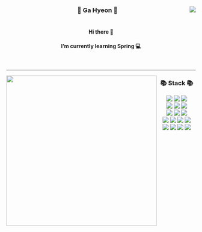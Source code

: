 <div align="center">
  
<a><img align="right" src="https://github-readme-stats.vercel.app/api?username=gahyeonn&show_icons=true&theme=buefy"/></a>
  
  ### 🌼 Ga Hyeon 🌼
  
  #
  
  #### Hi there 👋
  #### I’m currently learning Spring 💻
  <br>
  
  ---
 <img align="left" src="https://github-readme-stats.vercel.app/api/top-langs/?username=gahyeonn&theme=buefy&layout=compact&langs_count=10" width="400"/>

<div align=center> <h3> 📚 Stack 📚 </h3></div>

<div align=center> 
  <img src="https://img.shields.io/badge/Java-007396?style=flat&logo=java&logoColor=white"> 
  <img src="https://img.shields.io/badge/C-A8B9CC?style=flat&logo=C&logoColor=white">
  <img src="https://img.shields.io/badge/Python-3776AB?style=flat&logo=python&logoColor=white"> 
  <br>
  
  <img src="https://img.shields.io/badge/Spring-6DB33F?style=flat&logo=Spring&logoColor=white"> 
  <img src="https://img.shields.io/badge/MySQL-4479A1?style=flat&logo=mysql&logoColor=white">
  <img src="https://img.shields.io/badge/MongoDB-47A248?style=flat&logo=MongoDB&logoColor=white">
  <br>

  <img src="https://img.shields.io/badge/Linux-FCC624?style=flat&logo=linux&logoColor=black"> 
  <img src="https://img.shields.io/badge/Ubuntu-E95420?style=flat&logo=Ubuntu&logoColor=black">
  <img src="https://img.shields.io/badge/Amazon AWS-232F3E?style=flat&logo=amazonaws&logoColor=white"> 
  <br>
  
  <img src="https://img.shields.io/badge/IntelliJ-000000?style=flat&logo=intellijIDEA&logoColor=white"> 
  <img src="https://img.shields.io/badge/DataGrip-000000?style=flat&logo=DataGrip&logoColor=white">
  <img src="https://img.shields.io/badge/VS Code-007ACC?style=flat&logo=VisualStudioCode&logoColor=white">
  <img src="https://img.shields.io/badge/Visual Studio-5C2D91?style=flat&logo=VisualStudio&logoColor=white">
  
  <br>
  
  <img src="https://img.shields.io/badge/Git-F05032?style=flat&logo=git&logoColor=white">
  <img src="https://img.shields.io/badge/GitHub-181717?style=flat&logo=github&logoColor=white">
  <img src="https://img.shields.io/badge/Slack-4A154B?style=flat&logo=Slack&logoColor=white">
  <img src="https://img.shields.io/badge/Notion-000000?style=flat&logo=notion&logoColor=white">
  <br>
</div>
 
</div>
